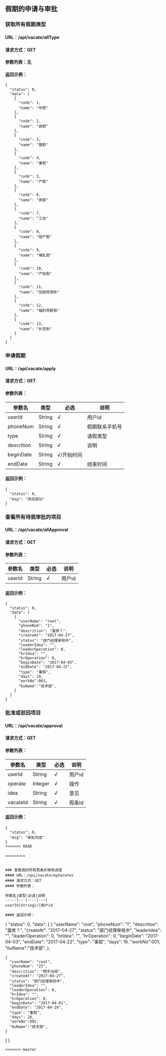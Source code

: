 ## 假期的申请与审批

### 获取所有假期类型
#### URL：/api/vacate/allType
#### 请求方式：GET
#### 参数列表：无
#### 返回示例：
```
{
  "status": 0,
  "data": [
    {
      "code": 1,
      "name": "年假"
    },
    {
      "code": 2,
      "name": "病假"
    },
    {
      "code": 3,
      "name": "婚假"
    },
    {
      "code": 4,
      "name": "事假"
    },
    {
      "code": 5,
      "name": "产假"
    },
    {
      "code": 6,
      "name": "丧假"
    },
    {
      "code": 7,
      "name": "工伤"
    },
    {
      "code": 8,
      "name": "陪产假"
    },
    {
      "code": 9,
      "name": "哺乳假"
    },
    {
      "code": 10,
      "name": "产检假"
    },
    {
      "code": 11,
      "name": "加班转调休"
    },
    {
      "code": 12,
      "name": "福利带薪假"
    },
    {
      "code": 13,
      "name": "补签到"
    }
  ]
}
```

### 申请假期
#### URL：/api/vacate/apply
#### 请求方式：GET
#### 参数列表：

参数名|类型|必选|说明
-----|---|----|---|
userId|String|√|用户id
phoneNum|String|√|假期联系手机号
type|String|√|请假类型
descrition|String|√|说明
beginDate|String|√/开始时间
endDate|String|√|结束时间

#### 返回示例：
```
{
  "status": 0,
  "msg": "添加成功"
}
```

### 查看所有待我审批的项目
#### URL：/api/vacate/allApproval
#### 请求方式：GET
#### 参数列表：

参数名|类型|必选|说明
-----|---|----|---|
userId|String|√|用户id

#### 返回示例：
```
{
  "status": 0,
  "data": [
    {
      "userName": "root",
      "phoneNum": "1",
      "descrition": "蛋疼？",
      "createAt": "2017-04-27",
      "status": "部门经理审核中",
      "leaderIdea": "",
      "leaderOperation": 0,
      "hrIdea": "",
      "hrOperation": 0,
      "beginDate": "2017-04-03",
      "endDate": "2017-04-22",
      "type": "事假",
      "days": 19,
      "workNo":001,
      "buName":"技术部",
    }
  ]
}
```

### 批准或驳回项目
#### URL：/api/vacate/approval
#### 请求方式：GET
#### 参数列表：

参数名|类型|必选|说明
-----|---|----|---|
userId|String|√|用户id
operate|Integer|√|操作|1、2
idea|String|√|意见
vacateId|String|√|假条Id

#### 返回示例：
```
{
  "status": 0,
  "msg": "审批完成"
}
<<<<<<< HEAD
```
=======
```

### 查看我的所有假条的审核进度
#### URL：/api/vacate/myVacates
#### 请求方式：GET
#### 参数列表：

参数名|类型|必选|说明
-----|---|----|---|
userId|String|√|用户id

#### 返回示例：
```
{
  "status": 0,
  "data": [
    {
      "userName": "root",
      "phoneNum": "1",
      "descrition": "蛋疼？",
      "createAt": "2017-04-27",
      "status": "部门经理审核中",
      "leaderIdea": "",
      "leaderOperation": 0,
      "hrIdea": "",
      "hrOperation": 0,
      "beginDate": "2017-04-03",
      "endDate": "2017-04-22",
      "type": "事假",
      "days": 19,
      "workNo":001,
      "buName":"技术部",
    },

    {
      "userName": "root",
      "phoneNum": "23",
      "descrition": "啊手动阀",
      "createAt": "2017-04-27",
      "status": "部门经理审核中",
      "leaderIdea": "",
      "leaderOperation": 0,
      "hrIdea": "",
      "hrOperation": 0,
      "beginDate": "2017-04-01",
      "endDate": "2017-04-29",
      "type": "事假",
      "days": 28,
      "workNo":001,
      "buName":"技术部",
    }
  ]
}
```
>>>>>>> master
